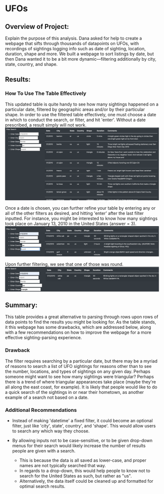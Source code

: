 # UFOs

## Overview of Project: 
Explain the purpose of this analysis.
Dana asked for help to create a webpage that sifts through thousands of datapoints on UFOs, with recordings of sightings logging info such as date of sighting, location, duration, shape and more. We built a webpage to sort listings by date, but then Dana wanted it to be a bit more dynamic––filtering additionally by city, state, country, and shape.

## Results: 
### How To Use The Table Effectively
This updated table is quite handy to see how many sightings happened on a particular date, filtered by geographic areas and/or by their particular shape. In order to use the filtered table effectively, one must choose a date in which to conduct the search, or filter, and hit 'enter'. Without a date prescribed, a result simply will not work.
![Table_noFilter](https://github.com/andeevosters/UFOs/blob/main/Static/images/Table_noFilter.png)

Once a date is chosen, you can further refine your table by entering any or all of the other filters as desired, and hitting 'enter' after the last filter inputted. For instance, you might be interested to know how many sightings took place on January 13, 2010 in the United States (answer = 3).
![Table_USfilter](https://github.com/andeevosters/UFOs/blob/main/Static/images/Table_USfilter.png)

Upon further filtering, we see that one of those was round.
![Table_USshapeFilter](https://github.com/andeevosters/UFOs/blob/main/Static/images/Table_USshapeFilter.png)


## Summary: 
This table provides a great alternative to parsing through rows upon rows of data points to find the results you might be looking for. As the table stands, it this webpage has some drawbacks, which are addressed below, along with a few recommendations on how to improve the webpage for a more effective sighting-parsing experience.

### Drawback
The filter requires searching by a particular date, but there may be a myriad of reasons to search a list of UFO sightings for reasons other than to see the number, locations, and types of sightings on any given day. Perhaps someone might want to see how many sightings were triangular? Perhaps there is a trend of where triangular appearances take place (maybe they're all along the east coast, for example). It is likely that people would like to do a quick search of the sightings in or near their hometown, as another example of a search not based on a date.

### Additional Recommendations
* Instead of making 'datetime' a fixed filter, it could become an optional filter, just like 'city', state', country', and 'shape'. This would allow users to search any which way they choose.

* By allowing inputs not to be case-sensitive, or to be given drop-down menus for their search would likely increase the number of results people are given with a search. 
	* This is because the data is all saved as lower-case, and proper names are not typically searched that way. 
	* In regards to a drop-down, this would help people to know not to search for the United States as such, but rather as "us".
	* Alternatively, the data itself could be cleaned up and formatted for optimal search results.
